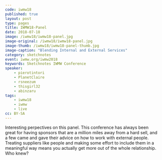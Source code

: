 ```yaml
---
code: iwmw18
published: true
layout: post
type: pages
title: IWMW18-Panel
date: 2018-07-18
image: /iwmw18/iwmw18-panel.jpg
image-original: /iwmw18/iwmw18-panel.jpg
image-thumb: /iwmw18/iwmw18-panel-thumb.jpg
image-caption: "Blending Internal and External Services"
category: sketchnotes
event: iwmw.org/iwmw2018
keywords: Sketchnotes IWMW Conference
speaker:
    - pierotintori
    - PlanetClaire
    - rsneezum
    - thisgirl32
    - abinzaru
tags:
    - iwmw18
    - iwmw
    - live
cc: BY-SA
---
```

Interesting perpectives on this panel. This conference has always been great for having sponsors that are a million miles away from a hard sell, and a few came and gave their advice on how to work with external people. Treating suppliers like people and making some effort to include them in a meaningful way means you actually get more out of the whole relationship. Who knew?
